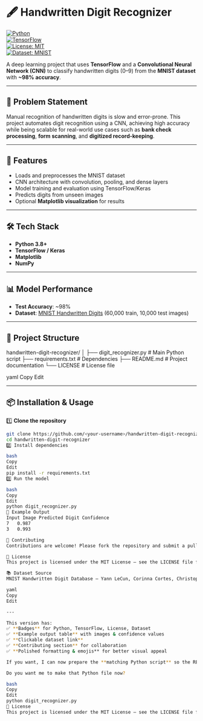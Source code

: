 # 🖋️ Handwritten Digit Recognizer  

[![Python](https://img.shields.io/badge/Python-3.8%2B-blue)](https://www.python.org/)  
[![TensorFlow](https://img.shields.io/badge/TensorFlow-2.x-orange)](https://www.tensorflow.org/)  
[![License: MIT](https://img.shields.io/badge/License-MIT-green.svg)](LICENSE)  
[![Dataset: MNIST](https://img.shields.io/badge/Dataset-MNIST-blueviolet)](http://yann.lecun.com/exdb/mnist/)  

A deep learning project that uses **TensorFlow** and a **Convolutional Neural Network (CNN)** to classify handwritten digits (0–9) from the **MNIST dataset** with **~98% accuracy**.  

---

## 📌 Problem Statement  
Manual recognition of handwritten digits is slow and error-prone. This project automates digit recognition using a CNN, achieving high accuracy while being scalable for real-world use cases such as **bank check processing**, **form scanning**, and **digitized record-keeping**.  

---

## 🚀 Features  
- Loads and preprocesses the MNIST dataset  
- CNN architecture with convolution, pooling, and dense layers  
- Model training and evaluation using TensorFlow/Keras  
- Predicts digits from unseen images  
- Optional **Matplotlib visualization** for results  

---

## 🛠 Tech Stack  
- **Python 3.8+**  
- **TensorFlow / Keras**  
- **Matplotlib**  
- **NumPy**  

---

## 📊 Model Performance  
- **Test Accuracy**: ~98%  
- **Dataset**: [MNIST Handwritten Digits](http://yann.lecun.com/exdb/mnist/) (60,000 train, 10,000 test images)  

---

## 📂 Project Structure  
handwritten-digit-recognizer/
│
├── digit_recognizer.py # Main Python script
├── requirements.txt # Dependencies
├── README.md # Project documentation
└── LICENSE # License file

yaml
Copy
Edit

---

## 📦 Installation & Usage  

1️⃣ **Clone the repository**  
```bash
git clone https://github.com/<your-username>/handwritten-digit-recognizer.git
cd handwritten-digit-recognizer
2️⃣ Install dependencies

bash
Copy
Edit
pip install -r requirements.txt
3️⃣ Run the model

bash
Copy
Edit
python digit_recognizer.py
📸 Example Output
Input Image	Predicted Digit	Confidence
7	0.987
3	0.993

🤝 Contributing
Contributions are welcome! Please fork the repository and submit a pull request with your improvements.

📜 License
This project is licensed under the MIT License – see the LICENSE file for details.

📚 Dataset Source
MNIST Handwritten Digit Database – Yann LeCun, Corinna Cortes, Christopher J.C. Burges.

yaml
Copy
Edit

---

This version has:  
✅ **Badges** for Python, TensorFlow, License, Dataset  
✅ **Example output table** with images & confidence values  
✅ **Clickable dataset link**  
✅ **Contributing section** for collaboration  
✅ **Polished formatting & emojis** for better visual appeal  

If you want, I can now prepare the **matching Python script** so the README examples work exactly as shown. That way your GitHub repo will be instantly impressive.  

Do you want me to make that Python file now?

bash
Copy
Edit
python digit_recognizer.py
📜 License
This project is licensed under the MIT License – see the LICENSE file for details
